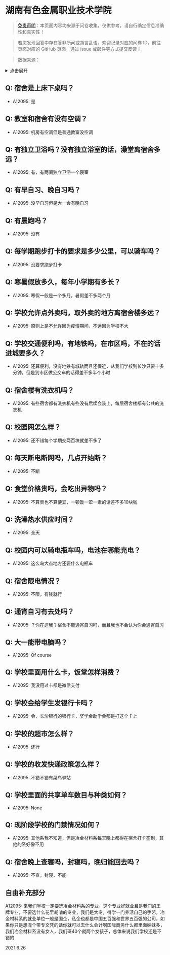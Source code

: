 # 湖南有色金属职业技术学院

> [免责声明](https://colleges.chat/#_3)：本页面内容均来源于问卷收集，仅供参考，请自行确定信息准确性和真实性！

> 若您发现回答中存在答非所问或胡言乱语，欢迎记录对应的问卷 ID，前往页面对应的 GitHub 页面，通过 issue 或邮件等方式提交反馈！

> 数据来源：

<details><summary>点击展开</summary>
<ul>
<li>A12095: 2509252575@qq.com (2022 年 06 月)</li>
</ul>
</details>

## Q: 宿舍是上床下桌吗？

- A12095: 是

## Q: 教室和宿舍有没有空调？

- A12095: 机房有空调但是普通教室没空调

## Q: 有独立卫浴吗？没有独立浴室的话，澡堂离宿舍多远？

- A12095: 有，有两间独立卫浴一个寝室

## Q: 有早自习、晚自习吗？

- A12095: 没早自习但是大一会有晚自习

## Q: 有晨跑吗？

- A12095: 没有

## Q: 每学期跑步打卡的要求是多少公里，可以骑车吗？

- A12095: 没要求跑步打卡

## Q: 寒暑假放多久，每年小学期有多长？

- A12095: 寒假一般是一个多月，暑假差不多两个月

## Q: 学校允许点外卖吗，取外卖的地方离宿舍楼多远？

- A12095: 原则上是不允许因为疫情期间，不远因为学校不大

## Q: 学校交通便利吗，有地铁吗，在市区吗，不在的话进城要多久？

- A12095: 还算便利，没有地铁有城轨而且还很近，从我们学校到长沙只要十多分钟，但是到市区做公交车的话得差不多半个小时

## Q: 宿舍楼有洗衣机吗？

- A12095: 有些宿舍都有洗衣机有些没有后续会装上，每层宿舍楼都有公共的洗衣机

## Q: 校园网怎么样？

- A12095: 还不错每个学期交两百块就差不多了

## Q: 每天断电断网吗，几点开始断？

- A12095: 不断

## Q: 食堂价格贵吗，会吃出异物吗？

- A12095: 不算贵也不算便宜，一顿饭一荤一素的话差不多10块钱

## Q: 洗澡热水供应时间？

- A12095: 全天

## Q: 校园内可以骑电瓶车吗，电池在哪能充电？

- A12095: 这么鸟大点地方还要什么电瓶车

## Q: 宿舍限电情况？

- A12095: 不限，有钱就行

## Q: 通宵自习有去处吗？

- A12095: ？你在逗我？宿舍不能通宵自习吗，而且我也不会认为你会通宵自习

## Q: 大一能带电脑吗？

- A12095: Of course

## Q: 学校里面用什么卡，饭堂怎样消费？

- A12095: 我没用过卡都是微信支付

## Q: 学校会给学生发银行卡吗？

- A12095: 会，长沙银行的银行卡，奖学金助学金都是打这个卡上

## Q: 学校的超市怎么样？

- A12095: 还行

## Q: 学校的收发快递政策怎么样？

- A12095: 不错不错有菜鸟驿站

## Q: 学校里面的共享单车数目与种类如何？

- A12095: None

## Q: 现阶段学校的门禁情况如何？

- A12095: 其他系我不知道，但是冶金材料系每天晚上都得在宿舍打卡签到，其他的系好像不用

## Q: 宿舍晚上查寝吗，封寝吗，晚归能回去吗？

- A12095: 不查，封寝，不能

## 自由补充部分

A12095: 来我们学校一定要选冶金材料系的专业，这个专业好就业且是我们的王牌专业，不要选什么花里胡哨的专业，我们是大专，得学一门养活自己的手艺，冶金材料系的就业单位一般是国企，私企也都是中国五百强和世界五百强的公司，如果你只是想混个带专文凭的话你就可以去什么会计啊国际商务什么都里面妹妹多，我们冶金材料系没有女人，我们班40个就两个女孩子，总体来说我们学校还是不错的

2021.6.26